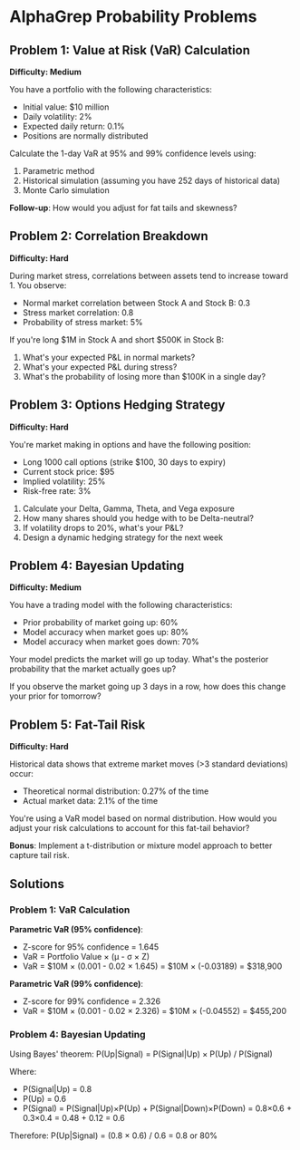 # AlphaGrep Probability Problems

## Problem 1: Value at Risk (VaR) Calculation
**Difficulty: Medium**

You have a portfolio with the following characteristics:
- Initial value: $10 million
- Daily volatility: 2%
- Expected daily return: 0.1%
- Positions are normally distributed

Calculate the 1-day VaR at 95% and 99% confidence levels using:
1. Parametric method
2. Historical simulation (assuming you have 252 days of historical data)
3. Monte Carlo simulation

**Follow-up**: How would you adjust for fat tails and skewness?

## Problem 2: Correlation Breakdown
**Difficulty: Hard**

During market stress, correlations between assets tend to increase toward 1. You observe:
- Normal market correlation between Stock A and Stock B: 0.3
- Stress market correlation: 0.8
- Probability of stress market: 5%

If you're long $1M in Stock A and short $500K in Stock B:
1. What's your expected P&L in normal markets?
2. What's your expected P&L during stress?
3. What's the probability of losing more than $100K in a single day?

## Problem 3: Options Hedging Strategy
**Difficulty: Hard**

You're market making in options and have the following position:
- Long 1000 call options (strike $100, 30 days to expiry)
- Current stock price: $95
- Implied volatility: 25%
- Risk-free rate: 3%

1. Calculate your Delta, Gamma, Theta, and Vega exposure
2. How many shares should you hedge with to be Delta-neutral?
3. If volatility drops to 20%, what's your P&L?
4. Design a dynamic hedging strategy for the next week

## Problem 4: Bayesian Updating
**Difficulty: Medium**

You have a trading model with the following characteristics:
- Prior probability of market going up: 60%
- Model accuracy when market goes up: 80%
- Model accuracy when market goes down: 70%

Your model predicts the market will go up today. What's the posterior probability that the market actually goes up?

If you observe the market going up 3 days in a row, how does this change your prior for tomorrow?

## Problem 5: Fat-Tail Risk
**Difficulty: Hard**

Historical data shows that extreme market moves (>3 standard deviations) occur:
- Theoretical normal distribution: 0.27% of the time
- Actual market data: 2.1% of the time

You're using a VaR model based on normal distribution. How would you adjust your risk calculations to account for this fat-tail behavior?

**Bonus**: Implement a t-distribution or mixture model approach to better capture tail risk.

## Solutions

### Problem 1: VaR Calculation

**Parametric VaR (95% confidence)**:
- Z-score for 95% confidence = 1.645
- VaR = Portfolio Value × (μ - σ × Z)
- VaR = $10M × (0.001 - 0.02 × 1.645) = $10M × (-0.03189) = $318,900

**Parametric VaR (99% confidence)**:
- Z-score for 99% confidence = 2.326
- VaR = $10M × (0.001 - 0.02 × 2.326) = $10M × (-0.04552) = $455,200

### Problem 4: Bayesian Updating

Using Bayes' theorem:
P(Up|Signal) = P(Signal|Up) × P(Up) / P(Signal)

Where:
- P(Signal|Up) = 0.8
- P(Up) = 0.6
- P(Signal) = P(Signal|Up)×P(Up) + P(Signal|Down)×P(Down) = 0.8×0.6 + 0.3×0.4 = 0.48 + 0.12 = 0.6

Therefore: P(Up|Signal) = (0.8 × 0.6) / 0.6 = 0.8 or 80%
